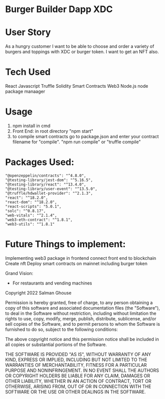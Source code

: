 # Burger Builder Dapp XDC

# User Story

As a hungry customer I want to be able to choose and order a variety of burgers and toppings with XDC or burger token. I want to get an NFT also.

# Tech Used

React
Javascript
Truffle
Solidity Smart Contracts
Web3
Node.js
node package manaager

# Usage

1. npm install in cmd
2. Front End: in root directory "npm start"
3. to compile smart contracts go to package.json and enter your contract filename for "compile".
   "npm run compile" or "truffle compile"

# Packages Used:

    "@openzeppelin/contracts": "^4.8.0",
    "@testing-library/jest-dom": "^5.16.5",
    "@testing-library/react": "^13.4.0",
    "@testing-library/user-event": "^13.5.0",
    "@truffle/hdwallet-provider": "^2.1.3",
    "react": "^18.2.0",
    "react-dom": "^18.2.0",
    "react-scripts": "5.0.1",
    "solc": "^0.8.17",
    "web-vitals": "^2.1.4",
    "web3-eth-contract": "^1.8.1",
    "web3-utils": "^1.8.1"

# Future Things to implement:

Implementing web3 package in frontend
connect front end to blockchain
Create nft
Deploy smart contracts on mainnet including burger token

Grand Vision:

- For restaurants and vending machines

Copyright 2022 Salman Ghouse

Permission is hereby granted, free of charge, to any person obtaining a copy of this software and associated documentation files (the "Software"), to deal in the Software without restriction, including without limitation the rights to use, copy, modify, merge, publish, distribute, sublicense, and/or sell copies of the Software, and to permit persons to whom the Software is furnished to do so, subject to the following conditions:

The above copyright notice and this permission notice shall be included in all copies or substantial portions of the Software.

THE SOFTWARE IS PROVIDED "AS IS", WITHOUT WARRANTY OF ANY KIND, EXPRESS OR IMPLIED, INCLUDING BUT NOT LIMITED TO THE WARRANTIES OF MERCHANTABILITY, FITNESS FOR A PARTICULAR PURPOSE AND NONINFRINGEMENT. IN NO EVENT SHALL THE AUTHORS OR COPYRIGHT HOLDERS BE LIABLE FOR ANY CLAIM, DAMAGES OR OTHER LIABILITY, WHETHER IN AN ACTION OF CONTRACT, TORT OR OTHERWISE, ARISING FROM, OUT OF OR IN CONNECTION WITH THE SOFTWARE OR THE USE OR OTHER DEALINGS IN THE SOFTWARE.
